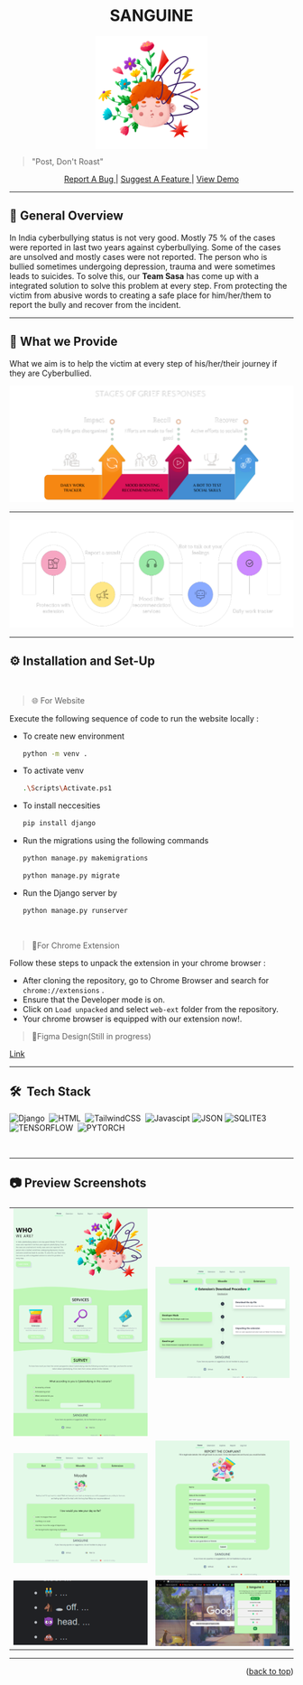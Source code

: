 <h1 id="top" align="center"> SANGUINE</h1>
<p align="center"><img align="center" alt="logo" src="static\images\hero.png" height="200px"></p>

> "Post, Don't Roast"
<p align="center"><a href="https://github.com/ankitakashyap05/musical-octo-spork/issues">Report A Bug </a> | <a href="https://github.com/ankitakashyap05/musical-octo-spork/issues">Suggest A Feature </a>| <a href="https://www.youtube.com/watch?v=I7P_R1x7iAk" target="_blank">View Demo </a></p>

---

## 📝 General Overview 
<p>In India cyberbullying status is not very
good. Mostly 75 % of the cases were reported in
last two years against cyberbullying. Some of the
cases are unsolved and mostly cases were not
reported. The person who is bullied sometimes
undergoing depression, trauma and were
sometimes leads to suicides. To solve this, our <b>Team Sasa</b> has come up with a integrated solution to solve this problem at every step. From protecting the victim from abusive words to creating a safe place for him/her/them to report the bully and recover from the incident.</p>

---
## 🤖 What we Provide

What we aim is to help the victim at every step of his/her/their journey if they are Cyberbullied.

<img src="static\images\grief-stages.png" >

---

<img src="static\images\features.png">

---

## ⚙️ Installation and Set-Up
<br>

> 🌐 For Website

Execute the following sequence of code to run the website locally :
- To create new environment
    ```sh
    python -m venv . 
    ```
 - To activate venv
    ```sh
   .\Scripts\Activate.ps1 
    ``` 
 - To install neccesities
      ```sh
   pip install django 
    ```     
- Run the migrations using the following commands
    ```sh
    python manage.py makemigrations
    ```
    ```sh
    python manage.py migrate
    ```

- Run the Django server by
    ```sh
    python manage.py runserver
    ```

<br>

>  🧩For Chrome Extension

Follow these steps to unpack the extension in your chrome browser :

- After cloning the repository, go to Chrome Browser and search for `chrome://extensions` .
- Ensure that the Developer mode is on.
- Click on `Load unpacked` and select `web-ext` folder from the repository.
- Your chrome browser is equipped with our extension now!.

> 🎨Figma Design(Still in progress)

<a href="https://www.figma.com/file/7rRIvKOpNyAF5jYTpEU6WK/Electrothon-4.0?node-id=82%3A50" target="_blank">Link</a>

---

## 🛠 &nbsp;Tech Stack
<!-- ![Tensorflow](https://img.shields.io/badge/TensorFlow%20-%23FF6F00.svg?&style=for-the-badge&logo=TensorFlow&logoColor=white)&nbsp;
![Keras](https://img.shields.io/badge/Keras%20-%23D00000.svg?&style=for-the-badge&logo=Keras&logoColor=white)&nbsp; -->
![Django](https://img.shields.io/badge/django%20-%23092E20.svg?&style=for-the-badge&logo=django&logoColor=white)&nbsp;
![HTML](https://img.shields.io/badge/html5%20-%23E34F26.svg?&style=for-the-badge&logo=html5&logoColor=white)&nbsp;
![TailwindCSS](https://img.shields.io/badge/Tailwind_CSS-38B2AC?style=for-the-badge&logo=tailwind-css&logoColor=white)&nbsp;
![Javascipt](https://img.shields.io/badge/javascript%20-%23323330.svg?&style=for-the-badge&logo=javascript&logoColor=%23F7DF1E)
![JSON](https://img.shields.io/badge/json-5E5C5C?style=for-the-badge&logo=json&logoColor=white)
![SQLITE3](https://img.shields.io/badge/django%20-%23092E20.svg?&style=for-the-badge&logo=django&logoColor=white)&nbsp;
![TENSORFLOW](https://img.shields.io/badge/Keras%20-%23D00000.svg?&style=for-the-badge&logo=Keras&logoColor=white)&nbsp;
![PYTORCH](https://img.shields.io/badge/Tailwind_CSS-38B2AC?style=for-the-badge&logo=tailwind-css&logoColor=white)&nbsp;

<br>

---
## 📷 Preview Screenshots

<table>
	<thead>
		<td>
			<b></b>
		</td>
		<td>
			<b></b>
		</td>
	</thead>
	<tr>
		<td>
			<img width="306" alt="code-one" src="static\images\screenshot-127.0.0.1_8000-2022.02.20-15_47_20.png">
		</td>
		<td>
			<img width="306" alt="render-one" src="static\images\screenshot-127.0.0.1_8000-2022.02.20-15_47_45.png">
		</td>
	</tr>
	<tr>
		<td>
			<img width="306" alt="code-two" src="static\images\screenshot-127.0.0.1_8000-2022.02.20-15_48_11.png">
		</td>
		<td>
			<img width="306" alt="render-two" src="static\images\screenshot-127.0.0.1_8000-2022.02.20-15_48_30.png">
		</td>
	</tr>
<tr>
		<td>
			<img width="306" alt="code-two" src="static\images\screenshot-www.google.com-2022.02.20-15_53_25.png">
		</td>
        	<td>
			<img width="306" alt="code-two" src="static\images\Screenshot 2022-02-20 155040.png">
		</td>


</tr>

</table>

---
<p align="right">(<a href="#top">back to top</a>)</p>
